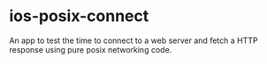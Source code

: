 # ios-posix-connect
An app to test the time to connect to  a web server and fetch a HTTP response using pure posix networking code.
